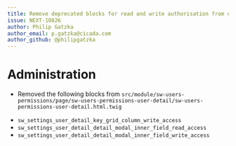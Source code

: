 ```yaml
---
title: Remove deprecated blocks for read and write authorisation from user access key management
issue: NEXT-10826
author: Philip Gatzka
author_email: p.gatzka@cicada.com 
author_github: @philipgatzka
---
```

# Administration
* Removed the following blocks from `src/module/sw-users-permissions/page/sw-users-permissions-user-detail/sw-users-permissions-user-detail.html.twig`
 - `sw_settings_user_detail_key_grid_column_write_access`
 - `sw_settings_user_detail_detail_modal_inner_field_read_access`
 - `sw_settings_user_detail_detail_modal_inner_field_write_access`
